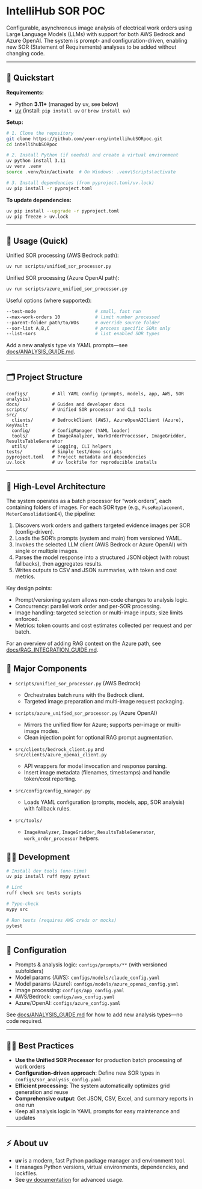 # IntelliHub SOR POC

Configurable, asynchronous image analysis of electrical work orders using Large Language Models (LLMs) with support for both AWS Bedrock and Azure OpenAI. The system is prompt- and configuration-driven, enabling new SOR (Statement of Requirements) analyses to be added without changing code.

---

## 🚀 Quickstart

**Requirements:**  
- Python **3.11+** (managed by uv, see below)
- [uv](https://github.com/astral-sh/uv) (install: `pip install uv` or `brew install uv`)

**Setup:**

```bash
# 1. Clone the repository
git clone https://github.com/your-org/intellihubSORpoc.git
cd intellihubSORpoc

# 2. Install Python (if needed) and create a virtual environment
uv python install 3.11
uv venv .venv
source .venv/bin/activate  # On Windows: .venv\Scripts\activate

# 3. Install dependencies (from pyproject.toml/uv.lock)
uv pip install -r pyproject.toml
```

**To update dependencies:**
```bash
uv pip install --upgrade -r pyproject.toml
uv pip freeze > uv.lock
```

---

## 🏃 Usage (Quick)

Unified SOR processing (AWS Bedrock path):
```bash
uv run scripts/unified_sor_processor.py
```

Unified SOR processing (Azure OpenAI path):
```bash
uv run scripts/azure_unified_sor_processor.py
```

Useful options (where supported):
```bash
--test-mode                      # small, fast run
--max-work-orders 10             # limit number processed
--parent-folder path/to/WOs      # override source folder
--sor-list A,B,C                 # process specific SORs only
--list-sors                      # list enabled SOR types
```

Add a new analysis type via YAML prompts—see [docs/ANALYSIS_GUIDE.md](docs/ANALYSIS_GUIDE.md).

---

## 🗂️ Project Structure

```
configs/         # All YAML config (prompts, models, app, AWS, SOR analysis)
docs/            # Guides and developer docs
scripts/         # Unified SOR processor and CLI tools
src/
  clients/       # BedrockClient (AWS), AzureOpenAIClient (Azure), KeyVault
  config/        # ConfigManager (YAML loader)
  tools/         # ImageAnalyzer, WorkOrderProcessor, ImageGridder, ResultsTableGenerator
  utils/         # Logging, CLI helpers
tests/           # Simple test/demo scripts
pyproject.toml   # Project metadata and dependencies
uv.lock          # uv lockfile for reproducible installs
```

---

## 🧭 High-Level Architecture

The system operates as a batch processor for “work orders”, each containing folders of images. For each SOR type (e.g., `FuseReplacement`, `MeterConsolidationE4`), the pipeline:

1. Discovers work orders and gathers targeted evidence images per SOR (config-driven).
2. Loads the SOR’s prompts (system and main) from versioned YAML.
3. Invokes the selected LLM client (AWS Bedrock or Azure OpenAI) with single or multiple images.
4. Parses the model response into a structured JSON object (with robust fallbacks), then aggregates results.
5. Writes outputs to CSV and JSON summaries, with token and cost metrics.

Key design points:
- Prompt/versioning system allows non-code changes to analysis logic.
- Concurrency: parallel work order and per-SOR processing.
- Image handling: targeted selection or multi-image inputs; size limits enforced.
- Metrics: token counts and cost estimates collected per request and per batch.

For an overview of adding RAG context on the Azure path, see [docs/RAG_INTEGRATION_GUIDE.md](docs/RAG_INTEGRATION_GUIDE.md).

## 🔌 Major Components

- `scripts/unified_sor_processor.py` (AWS Bedrock)
  - Orchestrates batch runs with the Bedrock client.
  - Targeted image preparation and multi-image request packaging.

- `scripts/azure_unified_sor_processor.py` (Azure OpenAI)
  - Mirrors the unified flow for Azure; supports per-image or multi-image modes.
  - Clean injection point for optional RAG prompt augmentation.

- `src/clients/bedrock_client.py` and `src/clients/azure_openai_client.py`
  - API wrappers for model invocation and response parsing.
  - Insert image metadata (filenames, timestamps) and handle token/cost reporting.

- `src/config/config_manager.py`
  - Loads YAML configuration (prompts, models, app, SOR analysis) with fallback rules.

- `src/tools/`
  - `ImageAnalyzer`, `ImageGridder`, `ResultsTableGenerator`, `work_order_processor` helpers.

## 🧑‍💻 Development

```bash
# Install dev tools (one-time)
uv pip install ruff mypy pytest

# Lint
ruff check src tests scripts

# Type-check
mypy src

# Run tests (requires AWS creds or mocks)
pytest
```

---

## 📝 Configuration

- Prompts & analysis logic: `configs/prompts/**` (with versioned subfolders)
- Model params (AWS): `configs/models/claude_config.yaml`
- Model params (Azure): `configs/models/azure_openai_config.yaml`
- Image processing: `configs/app_config.yaml`
- AWS/Bedrock: `configs/aws_config.yaml`
- Azure/OpenAI: `configs/azure_config.yaml`

See [docs/ANALYSIS_GUIDE.md](docs/ANALYSIS_GUIDE.md) for how to add new analysis types—no code required.

---

## 🧑‍💻 Best Practices

- **Use the Unified SOR Processor** for production batch processing of work orders
- **Configuration-driven approach**: Define new SOR types in `configs/sor_analysis_config.yaml`
- **Efficient processing**: The system automatically optimizes grid generation and reuse
- **Comprehensive output**: Get JSON, CSV, Excel, and summary reports in one run
- Keep all analysis logic in YAML prompts for easy maintenance and updates

---

## ⚡ About uv

- **uv** is a modern, fast Python package manager and environment tool.
- It manages Python versions, virtual environments, dependencies, and lockfiles.
- See [uv documentation](https://github.com/astral-sh/uv) for advanced usage.
